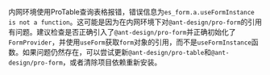 内网环境使用ProTable查询表格报错，错误信息为`es_form.a.useFormInstance is not a function`。这可能是因为在内网环境下对`@ant-design/pro-form`的引用有问题。建议检查是否正确引入了`@ant-design/pro-form`并正确初始化了`FormProvider`，并使用`useForm`获取`form`对象的引用，而不是`useFormInstance`函数。如果问题仍然存在，可以尝试更新`@ant-design/pro-table`和`@ant-design/pro-form`，或者清除项目依赖重新安装。

